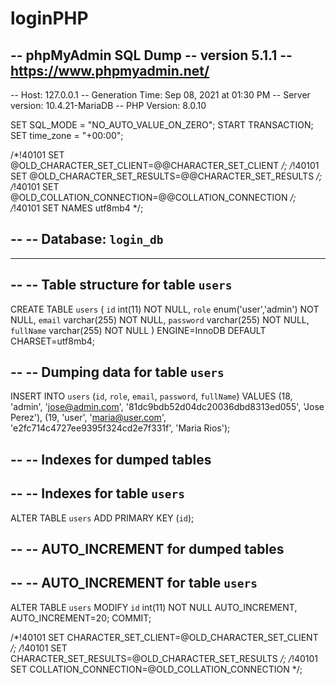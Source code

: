 # loginPHP
-- phpMyAdmin SQL Dump
-- version 5.1.1
-- https://www.phpmyadmin.net/
--
-- Host: 127.0.0.1
-- Generation Time: Sep 08, 2021 at 01:30 PM
-- Server version: 10.4.21-MariaDB
-- PHP Version: 8.0.10

SET SQL_MODE = "NO_AUTO_VALUE_ON_ZERO";
START TRANSACTION;
SET time_zone = "+00:00";


/*!40101 SET @OLD_CHARACTER_SET_CLIENT=@@CHARACTER_SET_CLIENT */;
/*!40101 SET @OLD_CHARACTER_SET_RESULTS=@@CHARACTER_SET_RESULTS */;
/*!40101 SET @OLD_COLLATION_CONNECTION=@@COLLATION_CONNECTION */;
/*!40101 SET NAMES utf8mb4 */;

--
-- Database: `login_db`
--

-- --------------------------------------------------------

--
-- Table structure for table `users`
--

CREATE TABLE `users` (
  `id` int(11) NOT NULL,
  `role` enum('user','admin') NOT NULL,
  `email` varchar(255) NOT NULL,
  `password` varchar(255) NOT NULL,
  `fullName` varchar(255) NOT NULL
) ENGINE=InnoDB DEFAULT CHARSET=utf8mb4;

--
-- Dumping data for table `users`
--

INSERT INTO `users` (`id`, `role`, `email`, `password`, `fullName`) VALUES
(18, 'admin', 'jose@admin.com', '81dc9bdb52d04dc20036dbd8313ed055', 'Jose Perez'),
(19, 'user', 'maria@user.com', 'e2fc714c4727ee9395f324cd2e7f331f', 'Maria Rios');

--
-- Indexes for dumped tables
--

--
-- Indexes for table `users`
--
ALTER TABLE `users`
  ADD PRIMARY KEY (`id`);

--
-- AUTO_INCREMENT for dumped tables
--

--
-- AUTO_INCREMENT for table `users`
--
ALTER TABLE `users`
  MODIFY `id` int(11) NOT NULL AUTO_INCREMENT, AUTO_INCREMENT=20;
COMMIT;

/*!40101 SET CHARACTER_SET_CLIENT=@OLD_CHARACTER_SET_CLIENT */;
/*!40101 SET CHARACTER_SET_RESULTS=@OLD_CHARACTER_SET_RESULTS */;
/*!40101 SET COLLATION_CONNECTION=@OLD_COLLATION_CONNECTION */;
